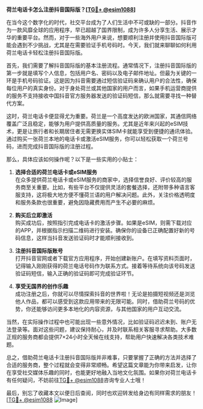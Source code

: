 **荷兰电话卡怎么注册抖音国际版？[[TG💪+ @esim1088](https://t.me/s/esim1088)]**

在当今这个数字化的时代，社交平台成为了人们生活中不可或缺的一部分。抖音作为一款风靡全球的应用程序，早已超越了国界限制，成为许多人分享生活、展示才华的重要平台。然而，对于一些海外用户来说，想要顺利注册并使用抖音国际版可能会遇到不少挑战，尤其是在需要验证手机号码时。今天，我们就来聊聊如何利用荷兰电话卡轻松注册抖音国际版。

首先，我们需要了解抖音国际版的基本注册流程。通常情况下，注册抖音国际版的第一步就是填写个人信息，包括用户名、密码以及电子邮件地址。但最为关键的一环是手机号码验证。这是因为抖音需要通过短信验证码来确认用户的合法性，确保每位用户的真实身份。对于身处荷兰或其他国家的用户而言，如果手机运营商提供的服务不支持接收中国抖音官方服务器发送的验证码短信，那么就需要寻找一种替代方案。

这时，荷兰电话卡便显得尤为重要。荷兰是一个高度发达的欧洲国家，其通信网络覆盖广泛且稳定，能够为用户提供高质量的服务。尤其是近年来兴起的eSIM技术，更是让旅行者和长期居住者无需更换实体SIM卡就能享受到便捷的通讯体验。通过购买一张荷兰本地的电话卡或激活eSIM服务，你可以轻松获取一个荷兰号码，进而完成抖音国际版的注册过程。

那么，具体应该如何操作呢？以下是一些实用的小贴士：

1. **选择合适的荷兰电话卡或eSIM服务**  
   在众多提供荷兰电话卡或eSIM服务的商家中，选择信誉良好、评价较高的服务商至关重要。比如，有些平台不仅提供灵活的套餐选择，还附带多种语言客服支持，这将极大地方便不懂荷兰语的用户解决问题。此外，关注价格透明度和服务条款也很重要，避免因隐藏费用而产生不必要的麻烦。

2. **购买后立即激活**  
   购买成功后，按照指引完成电话卡的激活步骤。如果是eSIM，则需下载对应的APP，并根据指示扫描二维码进行安装。确保你的设备已正确配置好新的号码信息，这样当抖音发送验证码时才能顺利接收到。

3. **注册抖音国际版账号**  
   打开抖音官网或者下载官方应用程序，开始创建新账户。在填写资料页面时，记得输入刚刚获得的荷兰电话号码作为联系方式。接着等待系统向该号码发送验证码短信，输入正确的验证码即可完成验证环节。

4. **享受无国界的创作乐趣**  
   成功注册之后，你就可以尽情探索抖音的世界啦！无论是拍摄短视频还是浏览他人作品，都可以感受到这款应用带来的无限可能。同时，借助荷兰号码的优势，你还能够访问更多本地化的内容资源，与其他国家的用户互动交流。

当然，在实际操作过程中也可能出现一些意外情况，比如验证码迟迟未到、账户无法登录等。面对这些问题，建议保持耐心，并及时联系相关客服寻求帮助。大多数正规的服务商都会提供7×24小时全天候在线支持，帮助用户快速解决各类技术难题。

总之，借助荷兰电话卡注册抖音国际版并非难事，只要掌握了正确的方法并选择了合适的服务商，整个过程就会变得非常顺畅。希望这篇文章能为你带来启发，让你在享受社交媒体乐趣的同时，也能更好地融入当地文化氛围。如果你对荷兰电话卡有任何疑问，不妨前往[TG💪+ @esim1088](https://t.me/s/esim1088)咨询专业人士哦！

最后，别忘了收藏本文以便日后查阅，同时也欢迎转发给身边有同样需求的朋友！[[TG💪+ @esim1088](https://t.me/s/esim1088) ![Image](https://i.postimg.cc/4NQfJmqS/Snipaste-2025-05-13-00-14-12.png)]